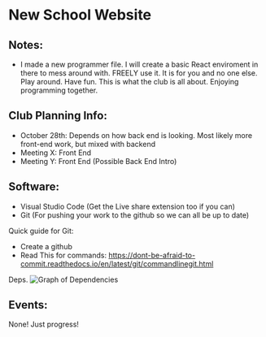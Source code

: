 # New School Website
Notes:
---------------------------
- I made a new programmer file. I will create a basic React enviroment in there to mess around with. FREELY use it. It is for you and no one else. Play around. Have fun. This is what the club is all about. Enjoying programming together.

Club Planning Info:
---------------------------
- October 28th: Depends on how back end is looking. Most likely more front-end work, but mixed with backend
- Meeting X: Front End
- Meeting Y: Front End (Possible Back End Intro)

Software:
-----------------------------
- Visual Studio Code (Get the Live share extension too if you can)
- Git (For pushing your work to the github so we can all be up to date)

Quick guide for Git:
- Create a github
- Read This for commands: https://dont-be-afraid-to-commit.readthedocs.io/en/latest/git/commandlinegit.html

Deps.
![Graph of Dependencies](https://i.imgur.com/ptNXrkC.png)


Events:
----------------------
None! Just progress!
